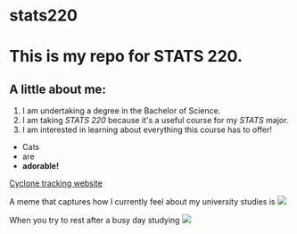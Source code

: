 # stats220

<h1>This is my repo for STATS 220.</h1> 

<h2>A little about me:</h2>

1. I am undertaking a degree in the Bachelor of Science.
2. I am taking *STATS 220* because it's a useful course for my *STATS* major.
3. I am interested in learning about everything this course has to offer!

- Cats
- are
- **adorable!**

[Cyclone tracking website](https://cyclocane.com)

A meme that captures how I currently feel about my university studies is ![](https://c.tenor.com/5MVQBZRnJwUAAAAd/tenor.gif)

When you try to rest after a busy day studying
![](https://c.tenor.com/WLnMXza7efMAAAAC/tenor.gif)
